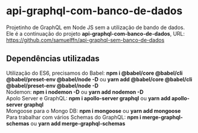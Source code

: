# api-graphql-com-banco-de-dados
Projetinho de GraphQL em Node JS sem a utilização de bando de dados. Ele é a continuação do projeto **api-graphql-com-banco-de-dados**, URL: https://github.com/samuelffn/api-graphql-sem-banco-de-dados  

## Dependências utilizadas  
Utilização do ES6, precisamos do Babel: **npm i @babel/core @babel/cli @babel/preset-env @babel/node -D** ou **yarn add @babel/core @babel/cli @babel/preset-env @babel/node -D**  
Nodemon: **npm i nodemon -D** ou **yarn add nodemon -D**  
Apolo Server e GraphQL: **npm i apollo-server graphql** ou **yarn add apollo-server graphql**  
Mongoose para o Mongo DB: **npm i mongoose** ou **yarn add mongoose**  
Para trabalhar com vários Schemas do GraphQL: **npm i merge-graphql-schemas** ou **yarn add merge-graphql-schemas**

